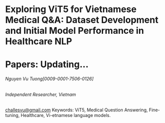 # Exploring ViT5 for Vietnamese Medical Q&A: Dataset Development and Initial Model Performance in Healthcare NLP
# Papers: Updating...
###### Nguyen Vu Tuong[0009-0001-7506-0126]
###### Independent Researcher, Vietnam 
challesvu@gmail.com
Keywords: ViT5, Medical Question Answering, Fine-tuning, Healthcare, Vi-etnamese language models.
